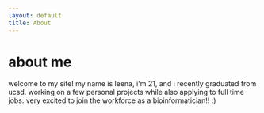 ```yaml
---
layout: default
title: About
---
```


# about me

welcome to my site! my name is leena, i'm 21, and i recently graduated from ucsd. working on a few personal projects while also applying to full time jobs. very excited to join the workforce as a bioinformatician!! :)

